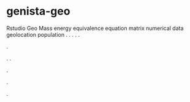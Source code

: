 # genista-geo
Rstudio Geo Mass energy equivalence equation matrix numerical data geolocation population
.
.
.
.
.




.






















.
.


























.











.








.




